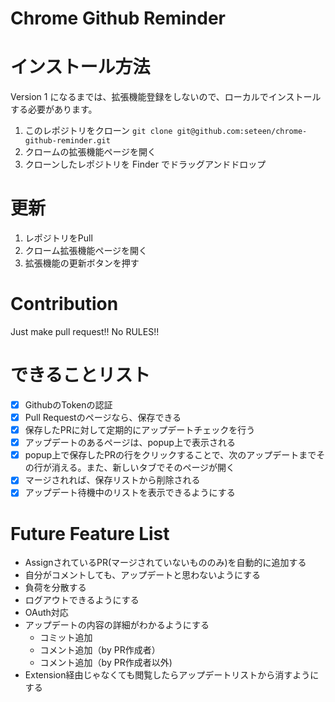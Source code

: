 # Chrome Github Reminder
# インストール方法

Version 1 になるまでは、拡張機能登録をしないので、ローカルでインストールする必要があります。

1. このレポジトリをクローン `git clone git@github.com:seteen/chrome-github-reminder.git`
2. クロームの拡張機能ページを開く
3. クローンしたレポジトリを Finder でドラッグアンドドロップ


# 更新

1. レポジトリをPull
2. クローム拡張機能ページを開く
3. 拡張機能の更新ボタンを押す

# Contribution

Just make pull request!! No RULES!!

# できることリスト

- [x] GithubのTokenの認証
- [x] Pull Requestのページなら、保存できる
- [x] 保存したPRに対して定期的にアップデートチェックを行う
- [x] アップデートのあるページは、popup上で表示される
- [x] popup上で保存したPRの行をクリックすることで、次のアップデートまでその行が消える。また、新しいタブでそのページが開く
- [x] マージされれば、保存リストから削除される
- [x] アップデート待機中のリストを表示できるようにする

# Future Feature List
- AssignされているPR(マージされていないもののみ)を自動的に追加する
- 自分がコメントしても、アップデートと思わないようにする
- 負荷を分散する
- ログアウトできるようにする
- OAuth対応
- アップデートの内容の詳細がわかるようにする
   - コミット追加
   - コメント追加（by PR作成者）
   - コメント追加（by PR作成者以外)
- Extension経由じゃなくても閲覧したらアップデートリストから消すようにする
